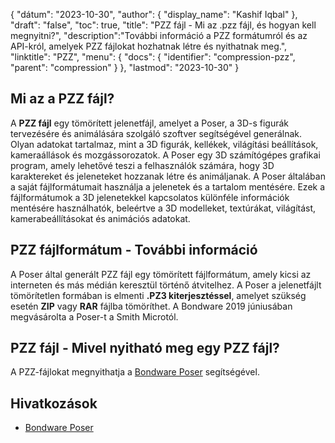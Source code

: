 {
"dátum": "2023-10-30",
  "author": {
"display_name": "Kashif Iqbal"
},
"draft": "false",
"toc": true,
"title": "PZZ fájl - Mi az .pzz fájl, és hogyan kell megnyitni?",
  "description":"További információ a PZZ formátumról és az API-król, amelyek PZZ fájlokat hozhatnak létre és nyithatnak meg.",
  "linktitle": "PZZ",
  "menu": {
    "docs": {
      "identifier": "compression-pzz",
      "parent": "compression"
}
},
"lastmod": "2023-10-30"
}

## Mi az a PZZ fájl?

A **PZZ fájl** egy tömörített jelenetfájl, amelyet a Poser, a 3D-s figurák tervezésére és animálására szolgáló szoftver segítségével generálnak. Olyan adatokat tartalmaz, mint a 3D figurák, kellékek, világítási beállítások, kameraállások és mozgássorozatok. A Poser egy 3D számítógépes grafikai program, amely lehetővé teszi a felhasználók számára, hogy 3D karaktereket és jeleneteket hozzanak létre és animáljanak. A Poser általában a saját fájlformátumait használja a jelenetek és a tartalom mentésére. Ezek a fájlformátumok a 3D jelenetekkel kapcsolatos különféle információk mentésére használhatók, beleértve a 3D modelleket, textúrákat, világítást, kamerabeállításokat és animációs adatokat.

## PZZ fájlformátum - További információ

A Poser által generált PZZ fájl egy tömörített fájlformátum, amely kicsi az interneten és más médián keresztül történő átvitelhez. A Poser a jelenetfájlt tömörítetlen formában is elmenti **.PZ3 kiterjesztéssel**, amelyet szükség esetén **ZIP** vagy **RAR** fájlba tömöríthet. A Bondware 2019 júniusában megvásárolta a Poser-t a Smith Microtól.

## PZZ fájl - Mivel nyitható meg egy PZZ fájl?

A PZZ-fájlokat megnyithatja a [Bondware Poser](https://www.posersoftware.com/) segítségével.

## Hivatkozások

 * [Bondware Poser](https://www.posersoftware.com/)
